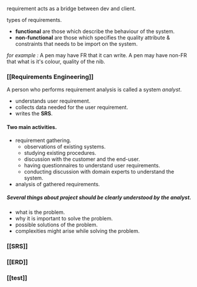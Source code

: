 requirement acts as a bridge between dev and client. 

types of requirements. 
- **functional** are those which describe the behaviour of the system.
- **non-functional** are those which specifies the quality attribute & constraints that needs to be import on the system.

*for example :* A pen may have FR that it can write. 
A pen may have non-FR that what is it's colour, quality of the nib. 

### [[Requirements Engineering]]

A person who performs requirement analysis is called a system *analyst*. 
- understands user requirement. 
- collects data needed for the user requirement.
- writes the **SRS**. 

#### Two main activities. 
- requirement gathering. 
	- observations of existing systems. 
	- studying existing procedures. 
	- discussion with the customer and the end-user. 
	- having questionnaires to understand user requirements. 
	- conducting discussion with domain experts to understand the system. 
- analysis of gathered requirements. 

##### Several things about project should be clearly understood by the analyst. 
- what is the problem. 
- why it is important to solve the problem. 
- possible solutions of the problem. 
- complexities might arise while solving the problem. 

### [[SRS]]
### [[ERD]]

### [[test]]